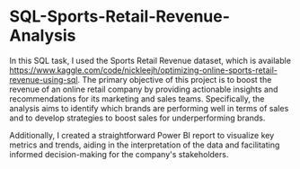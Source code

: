 # SQL-Sports-Retail-Revenue-Analysis
In this SQL task, I used the Sports Retail Revenue dataset, which is available https://www.kaggle.com/code/nickleejh/optimizing-online-sports-retail-revenue-using-sql. 
The primary objective of this project is to boost the revenue of an online retail company by providing actionable insights and recommendations for its marketing and sales teams. 
Specifically, the analysis aims to identify which brands are performing well in terms of sales and to develop strategies to boost sales for underperforming brands.

Additionally, I created a straightforward Power BI report to visualize key metrics and trends, aiding in the interpretation of the data and facilitating informed decision-making for the company's stakeholders.
